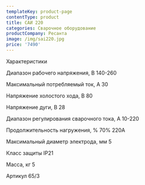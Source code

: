 ```yaml
---
templateKey: product-page
contentType: product
title: САИ 220
categories: Сварочное оборудование
productCompany: Ресанта
image: /img/sai220.jpg
price: '7490'
---
```

Характеристики 

Диапазон рабочего напряжения, В 140-260 

Максимальный потребляемый ток, А 30

Напряжение холостого хода, В 80

Напряжение дуги, В 28

Диапазон регулирования сварочного тока, А 10-220 

Продолжительность нагружения, % 70% 220A 

Максимальный диаметр электрода, мм 5

Класс защиты IP21 

Масса, кг 5

Артикул 65/3
